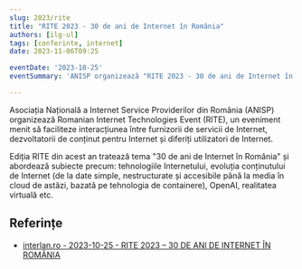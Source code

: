 ```yaml
---
slug: 2023/rite
title: "RITE 2023 - 30 de ani de Internet în România"
authors: [ilg-ul]
tags: [conferinte, internet]
date: 2023-11-06T09:25

eventDate: '2023-10-25'
eventSummary: 'ANISP organizează "RITE 2023 - 30 de ani de Internet în România"'

---
```


Asociația Națională a Internet Service Providerilor din România (ANISP) organizează Romanian Internet Technologies Event (RITE), un eveniment menit să faciliteze interacțiunea între furnizorii de servicii de Internet, dezvoltatorii de conținut pentru Internet și diferiți utilizatori de Internet.

<!-- truncate -->

Ediția RITE din acest an tratează tema "30 de ani de Internet în România" și abordează subiecte precum: tehnologiile Internetului, evoluția conținutului de Internet (de la date simple, nestructurate și accesibile până la media în cloud de astăzi, bazată pe tehnologia de containere), OpenAI, realitatea virtuală etc.

## Referințe

- [interlan.ro - 2023-10-25 - RITE 2023 – 30 DE ANI DE INTERNET ÎN ROMÂNIA](https://www.interlan.ro/rite-2023-30-de-ani-de-internet-in-romania/)
